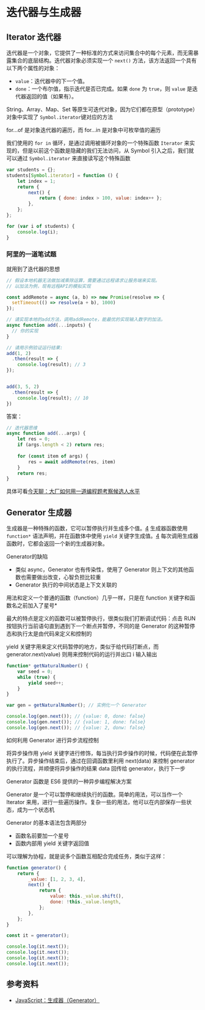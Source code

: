 # 迭代器与生成器



## Iterator 迭代器

迭代器是一个对象，它提供了一种标准的方式来访问集合中的每个元素，而无需暴露集合的底层结构。迭代器对象必须实现一个 `next()` 方法，该方法返回一个具有以下两个属性的对象：

- `value`：迭代器中的下一个值。
- `done`：一个布尔值，指示迭代是否已完成。如果 `done` 为 `true`，则 `value` 是迭代器返回的值（如果有）。

String、Array、Map、Set 等原生可迭代对象，因为它们都在原型（prototype）对象中实现了 `Symbol.iterator`键对应的方法

for...of 是对象迭代器的遍历，而 for...in 是对象中可枚举值的遍历

我们使用的 `for in` 循环，是通过调用被循环对象的一个特殊函数 `Iterator` 来实现的，但是以前这个函数是隐藏的我们无法访问，从 Symbol 引入之后，我们就可以通过 `Symbol.iterator` 来直接读写这个特殊函数

```javascript
var students = {};
students[Symbol.iterator] = function () {
    let index = 1;
    return {
        next() {
            return { done: index > 100, value: index++ };
        },
    };
};

for (var i of students) {
    console.log(i);
}
```



### 阿里的一道笔试题

就用到了迭代器的思想

```javascript
// 假设本地机器无法做加减乘除运算，需要通过远程请求让服务端来实现。
// 以加法为例，现有远程API的模拟实现

const addRemote = async (a, b) => new Promise(resolve => {
  setTimeout(() => resolve(a + b), 1000)
});

// 请实现本地的add方法，调用addRemote，能最优的实现输入数字的加法。
async function add(...inputs) {
  // 你的实现
}

// 请用示例验证运行结果:
add(1, 2)
  .then(result => {
    console.log(result); // 3
});


add(3, 5, 2)
  .then(result => {
    console.log(result); // 10
})

```

答案：

```javascript
// 迭代器思维
async function add(...args) {
	let res = 0;
    if (args.length < 2) return res;
    
    for (const item of args) {
        res = await addRemote(res, item)
    }
    return res;
}
```

具体可看[今天聊：大厂如何用一道编程题考察候选人水平](https://juejin.cn/post/6987529814324281380)



## Generator 生成器

生成器是一种特殊的函数，它可以暂停执行并生成多个值。[4](https://developer.mozilla.org/en-US/docs/Web/JavaScript/Reference/Statements/function*) 生成器函数使用 `function*` 语法声明，并在函数体中使用 `yield` 关键字生成值。[4](https://developer.mozilla.org/en-US/docs/Web/JavaScript/Reference/Statements/function*) 每次调用生成器函数时，它都会返回一个新的生成器对象。

Generator的缺陷

- 类似 async，Generator 也有传染性，使用了 Generator 则上下文的其他函数也需要做出改变，心智负担比较重
- Generator 执行的中间状态是上下文关联的

用法和定义一个普通的函数（function）几乎一样，只是在 function 关键字和函数名之前加入了星号\*

最大的特点是定义的函数可以被暂停执行，很类似我们打断调试代码：点击 RUN 按钮执行当前语句直到遇到下一个断点并暂停，不同的是 Generator 的这种暂停态和执行太是由代码来定义和控制的

yield 关键字用来定义代码暂停的地方，类似于给代码打断点，而 generator.next(value) 则用来控制代码的运行并出口 i 输入输出

```javascript
function* getNaturalNumber() {
    var seed = 0;
    while (true) {
        yield seed++;
    }
}

var gen = getNaturalNumber(); // 实例化一个 Generator

console.log(gen.next()); // {value: 0, done: false}
console.log(gen.next()); // {value: 1, done: false}
console.log(gen.next()); // {value: 2, donw: false}
```

如何利用 Generator 进行异步流程控制

将异步操作用 yield 关键字进行修饰，每当执行异步操作的时候，代码便在此暂停执行了。异步操作结束后，通过在回调函数里利用 next(data) 来控制 generator 的执行流程，并顺便将异步操作的结果 data 回传给 generator，执行下一步

Generator 函数是 ES6 提供的一种异步编程解决方案

Generator 是一个可以暂停和继续执行的函数。简单的用法，可以当作一个 Iterator 来用，进行一些遍历操作。复杂一些的用法，他可以在内部保存一些状态，成为一个状态机

Generator 的基本语法包含两部分

-   函数名前要加一个星号
-   函数内部用 yield 关键字返回值

可以理解为协程，就是说多个函数互相配合完成任务，类似于这样：

```javascript
function generator() {
    return {
        _value: [1, 2, 3, 4],
        next() {
            return {
                value: this._value.shift(),
                done: !this._value.length,
            };
        },
    };
}

const it = generator();

console.log(it.next());
console.log(it.next());
console.log(it.next());
console.log(it.next());
```







## 参考资料

-   [JavaScript：生成器（Generator）](https://www.jianshu.com/p/da611c080feb)

